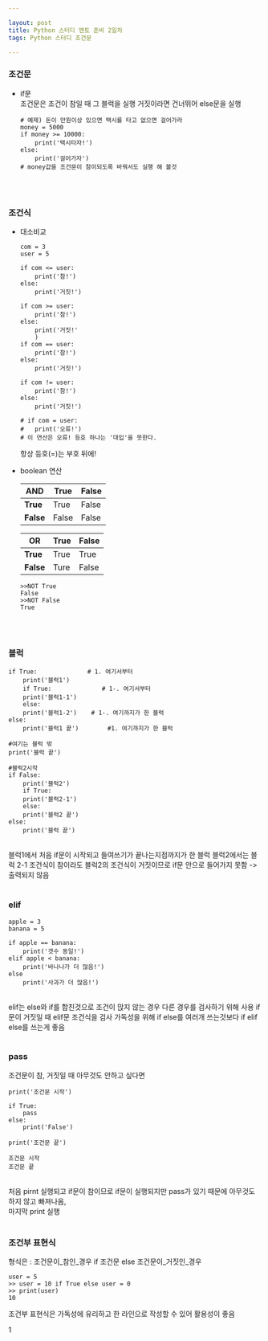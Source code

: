 ```yaml
---

layout: post
title: Python 스터디 멘토 준비 2일차
tags: Python 스터디 조건문

---
```


### 조건문
* if문<br/>
	조건문은 조건이 참일 때 그 블럭을 실행
	거짓이라면 건너뛰어 else문을 실행<br/>
	```
	# 예제) 돈이 만원이상 있으면 택시를 타고 없으면 걸어가라
	money = 5000
	if money >= 10000:
		print('택시타자!')
	else:
		print('걸어가자')
	# money값을 조건문이 참이되도록 바꿔서도 실행 해 볼것
	```
	<br/><br/>

### 조건식
* 대소비교<br/>
	```
	com = 3
	user = 5

	if com <= user:
		print('참!')
	else:
		print('거짓!')

	if com >= user:
		print('참!')
	else:
		print('거짓!'
		)
	if com == user:
		print('참!')
	else:
		print('거짓!')

	if com != user:
		print('참!')
	else:
		print('거짓!')

	# if com = user:
	#	print('오류!')
	# 이 연산은 오류! 등호 하나는 '대입'을 뜻한다.
	```
	항상 등호(=)는 부호 뒤에!
	<br/>
* boolean 연산<br/>

	AND|**True**|**False**
	----|----|----
	**True**|True|False
	**False**|False|False

	OR|**True**|**False**
	----|----|----
	**True**|True|True
	**False**|Ture|False

	```
	>>NOT True
	False
	>>NOT False
	True
	```  
	<br/><br/>
### 블럭

```
if True:			  # 1. 여기서부터
    print('블럭1')
    if True:			  # 1-. 여기서부터
	print('블럭1-1')
    else:
	print('블럭1-2')	  # 1-. 여기까지가 한 블럭
else:
    print('블럭1 끝')		  #1. 여기까지가 한 블럭

#여기는 블럭 밖
print('블럭 끝')

#블럭2시작
if False:
    print('블럭2')	
    if True:
	print('블럭2-1')
    else:
	print('블럭2 끝')
else:
    print('블럭 끝')
```
<br/>
블럭1에서 처음 if문이 시작되고 들여쓰기가 끝나는지점까지가 한 블럭
블럭2에서는 블럭 2-1 조건식이 참이라도 블럭2의 조건식이 거짓이므로 if문 안으로 들어가지 못함 -> 출력되지 않음<br/><br/>

### elif

```
apple = 3
banana = 5

if apple == banana:
	print('갯수 동일!')
elif apple < banana:
	print('바나나가 더 많음!')
else
	print('사과가 더 많음!')
```
<br/>
elif는 else와 if를 합친것으로 조건이 맍지 않는 경우 다른 경우를 검사하기 위해 사용
if문이 거짓일 때 elif문 조건식을 검사
가독성을 위해 if else를 여러개 쓰는것보다 if elif else를 쓰는게 좋음<br/><br/>

### pass
조건문이 참, 거짓일 때 아무것도 안하고 싶다면<br/>

```
print('조건문 시작')

if True:
	pass
else:
	print('False')

print('조건문 끝')

조건문 시작
조건문 끝
```
<br/>
처음 pirnt 실행되고 if문이 참이므로 if문이 실행되지만 pass가 있기 때문에 아무것도 하지 않고 빠져나옴,<br/>
마지막 print 실행<br/><br/>

### 조건부 표현식
형식은
: 조건문이_참인_경우 if 조건문 else 조건문이_거짓인_경우<br/>

```
user = 5
>> user = 10 if True else user = 0
>> print(user)
10
```

조건부 표현식은 가독성에 유리하고 한 라인으로 작성할 수 있어 활용성이 좋음<br/>

1
